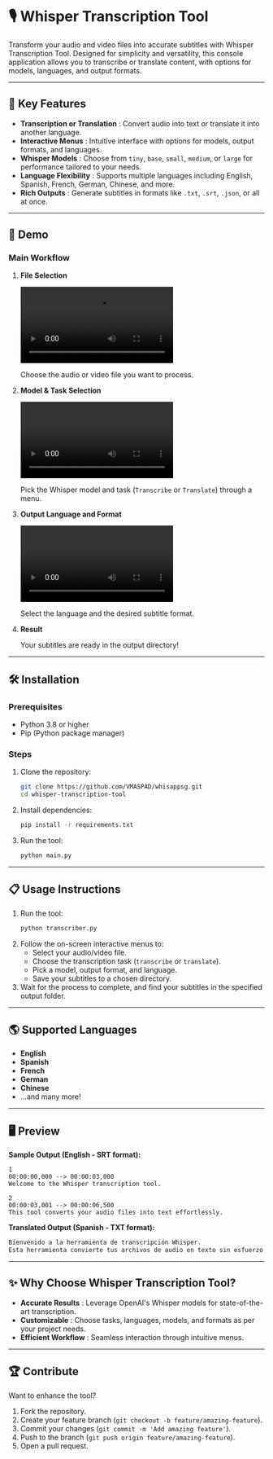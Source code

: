  
# 🎙️ **Whisper Transcription Tool**

Transform your audio and video files into accurate subtitles with Whisper Transcription Tool. Designed for simplicity and versatility, this console application allows you to transcribe or translate content, with options for models, languages, and output formats.

---

## 🚀 **Key Features**

* **Transcription or Translation** : Convert audio into text or translate it into another language.
* **Interactive Menus** : Intuitive interface with options for models, output formats, and languages.
* **Whisper Models** : Choose from `tiny`, `base`, `small`, `medium`, or `large` for performance tailored to your needs.
* **Language Flexibility** : Supports multiple languages including English, Spanish, French, German, Chinese, and more.
* **Rich Outputs** : Generate subtitles in formats like `.txt`, `.srt`, `.json`, or all at once.

---

## 📸 **Demo**

### **Main Workflow**

1. **File Selection**

   ![File selection illustration](https://portfoliotavm.com/imagevscode/1.mp4)

   Choose the audio or video file you want to process.
2. **Model & Task Selection**

   ![Task and model selection illustration](https://portfoliotavm.com/imagevscode/2.mp4)

   Pick the Whisper model and task (`Transcribe` or `Translate`) through a menu.
3. **Output Language and Format**

   ![Output settings illustration](https://portfoliotavm.com/imagevscode/3.mp4)

   Select the language and the desired subtitle format.
4. **Result**
 

   Your subtitles are ready in the output directory!

---

## 🛠️ **Installation**

### **Prerequisites**

* Python 3.8 or higher
* Pip (Python package manager)

### **Steps**

1. Clone the repository:
   ```bash
   git clone https://github.com/VMASPAD/whisappsg.git
   cd whisper-transcription-tool
   ```
2. Install dependencies:
   ```bash
   pip install -r requirements.txt
   ```
3. Run the tool:
   ```bash
   python main.py
   ```

---

## 📋 **Usage Instructions**

1. Run the tool:
   ```bash
   python transcriber.py
   ```
2. Follow the on-screen interactive menus to:
   * Select your audio/video file.
   * Choose the transcription task (`transcribe` or `translate`).
   * Pick a model, output format, and language.
   * Save your subtitles to a chosen directory.
3. Wait for the process to complete, and find your subtitles in the specified output folder.

---

## 🌎 **Supported Languages**

* **English**
* **Spanish**
* **French**
* **German**
* **Chinese**
* ...and many more!

---

## 🖥️ **Preview**

**Sample Output (English - SRT format):**

```srt
1  
00:00:00,000 --> 00:00:03,000  
Welcome to the Whisper transcription tool.  

2  
00:00:03,001 --> 00:00:06,500  
This tool converts your audio files into text effortlessly.
```

**Translated Output (Spanish - TXT format):**

```txt
Bienvenido a la herramienta de transcripción Whisper.  
Esta herramienta convierte tus archivos de audio en texto sin esfuerzo.
```

---

## ✨ **Why Choose Whisper Transcription Tool?**

* **Accurate Results** : Leverage OpenAI's Whisper models for state-of-the-art transcription.
* **Customizable** : Choose tasks, languages, models, and formats as per your project needs.
* **Efficient Workflow** : Seamless interaction through intuitive menus.

---

## 🏆 **Contribute**

Want to enhance the tool?

1. Fork the repository.
2. Create your feature branch (`git checkout -b feature/amazing-feature`).
3. Commit your changes (`git commit -m 'Add amazing feature'`).
4. Push to the branch (`git push origin feature/amazing-feature`).
5. Open a pull request.
